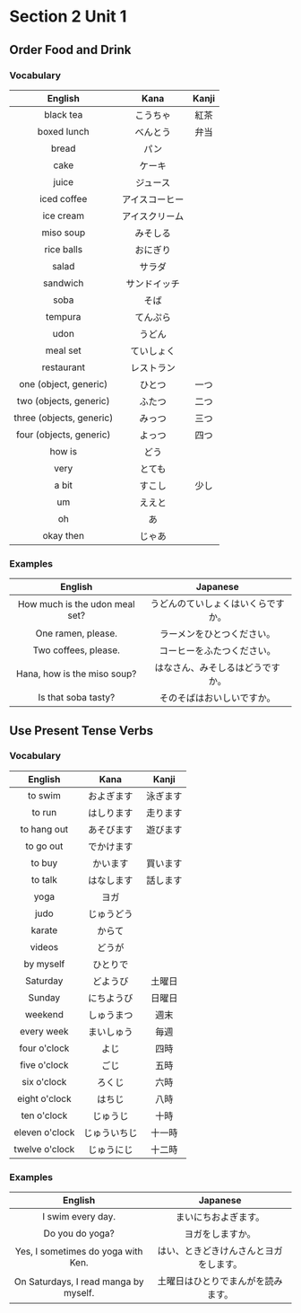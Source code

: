 # Section 2 Unit 1
## Order Food and Drink
### Vocabulary
| English | Kana | Kanji |
|:-------:|:----:|:-----:|
| black tea | こうちゃ | 紅茶 |
| boxed lunch | べんとう | 弁当 |
| bread | パン | |
| cake | ケーキ | |
| juice | ジュース | |
| iced coffee | アイスコーヒー | |
| ice cream | アイスクリーム | |
| miso soup | みそしる | |
| rice balls | おにぎり | |
| salad | サラダ | |
| sandwich | サンドイッチ | |
| soba | そば | |
| tempura | てんぷら | |
| udon | うどん | |
| meal set | ていしょく | |
| restaurant | レストラン | |
| one (object, generic) | ひとつ | 一つ |
| two (objects, generic) | ふたつ | 二つ |
| three (objects, generic) | みっつ | 三つ |
| four (objects, generic) | よっつ | 四つ |
| how is | どう | |
| very | とても | |
| a bit | すこし | 少し |
| um | ええと | |
| oh | あ | |
| okay then | じゃあ | |

### Examples
| English | Japanese |
|:-------:|:--------:|
| How much is the udon meal set? | うどんのていしょくはいくらですか。 |
| One ramen, please. | ラーメンをひとつください。 |
| Two coffees, please. | コーヒーをふたつください。 |
| Hana, how is the miso soup? | はなさん、みそしるはどうですか。 |
| Is that soba tasty? | そのそばはおいしいですか。 |

## Use Present Tense Verbs
### Vocabulary
| English | Kana | Kanji |
|:-------:|:----:|:-----:|
| to swim | およぎます | 泳ぎます |
| to run | はしります | 走ります |
| to hang out | あそびます | 遊びます |
| to go out | でかけます | |
| to buy | かいます | 買います |
| to talk | はなします | 話します |
| yoga | ヨガ | |
| judo | じゅうどう | |
| karate | からて | |
| videos | どうが | |
| by myself | ひとりで | |
| Saturday | どようび | 土曜日 |
| Sunday | にちようび | 日曜日 |
| weekend | しゅうまつ | 週末 |
| every week | まいしゅう | 毎週 |
| four o'clock | よじ | 四時 |
| five o'clock | ごじ | 五時 |
| six o'clock | ろくじ | 六時 |
| eight o'clock | はちじ | 八時 |
| ten o'clock | じゅうじ | 十時 |
| eleven o'clock | じゅういちじ | 十一時 |
| twelve o'clock | じゅうにじ | 十二時 |

### Examples
| English | Japanese |
|:-------:|:--------:|
| I swim every day. | まいにちおよぎます。 |
| Do you do yoga? | ヨガをしますか。 |
| Yes, I sometimes do yoga with Ken. | はい、ときどきけんさんとヨガをします。 |
| On Saturdays, I read manga by myself. | 土曜日はひとりでまんがを読みます。 |
